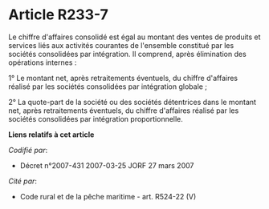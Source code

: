 # Article R233-7

Le chiffre d'affaires consolidé est égal au montant des ventes de produits et services liés aux activités courantes de
l'ensemble constitué par les sociétés consolidées par intégration. Il comprend, après élimination des opérations internes :

1° Le montant net, après retraitements éventuels, du chiffre d'affaires réalisé par les sociétés consolidées par intégration
globale ;

2° La quote-part de la société ou des sociétés détentrices dans le montant net, après retraitements éventuels, du chiffre
d'affaires réalisé par les sociétés consolidées par intégration proportionnelle.

**Liens relatifs à cet article**

_Codifié par_:

  - Décret n°2007-431 2007-03-25 JORF 27 mars 2007

_Cité par_:

  - Code rural et de la pêche maritime - art. R524-22 (V)
